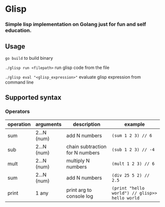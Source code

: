 # Glisp
### Simple lisp implementation on Golang just for fun and self education.

## Usage
`go build` to build binary

`./glisp run <filepath>` run glisp code from the file

`./glisp eval "<glisp_expression>"` evaluate glisp expression from command line

## Supported syntax
### Operators
| operation | arguments | description | example |
|---|---|---|---|
| sum | 2...N (num) | add N numbers | `(sum 1 2 3) // 6`|
| sub | 2...N (num) | chain subtraction  for N numbers | `(sub 1 2 3) // -4`|
| mult | 2...N (num) | multiply N numbers | `(mult 1 2 3) // 6` |
| sum | 2...N (num) | add N numbers | `(div 25 5 2) // 2.5` |
| print | 1 any | print arg to console log | `(print "hello world") // glisp>> hello world` |